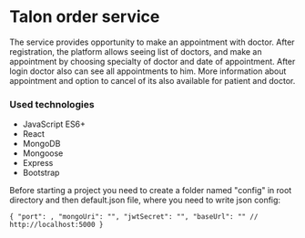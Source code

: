# Talon order service

The service provides opportunity to make an 
appointment with doctor. After registration, 
the platform allows seeing list of doctors, 
and make an appointment by choosing specialty of doctor
and date of appointment. After login doctor also can 
see all appointments to him. More information about 
appointment and option to cancel of its also available 
for patient and doctor.

### Used technologies

- JavaScript ES6+
- React
- MongoDB
- Mongoose
- Express
- Bootstrap

Before starting a project you need to create a folder named "config"
in root directory and then default.json file, where you need to write
json config:

`{
"port": ,
"mongoUri": "",
"jwtSecret": "",
"baseUrl": "" // http://localhost:5000
}`

